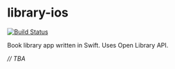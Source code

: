 # library-ios

[![Build Status](https://travis-ci.org/tamasdancsi/library-ios.svg?branch=master)](https://travis-ci.org/tamasdancsi/library-ios)

Book library app written in Swift. Uses Open Library API.

*// TBA*